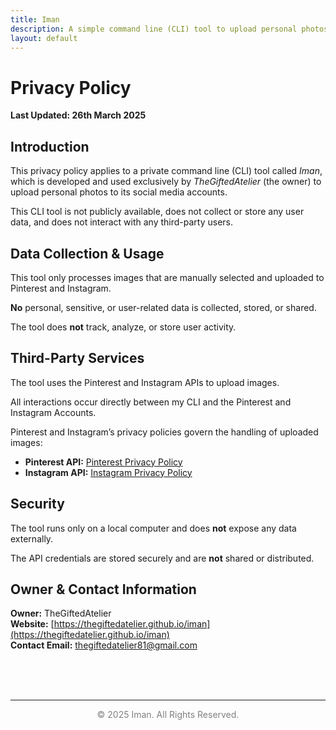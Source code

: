 ```yaml
---
title: Iman
description: A simple command line (CLI) tool to upload personal photos to social media accounts
layout: default
---
```


# Privacy Policy

**Last Updated: 26th March 2025**

## Introduction

This privacy policy applies to a private command line (CLI) tool called *Iman*, which is developed and used exclusively by *TheGiftedAtelier* (the owner) to upload personal photos to its social media accounts.

This CLI tool is not publicly available, does not collect or store any user data, and does not interact with any third-party users.

## Data Collection & Usage

This tool only processes images that are manually selected and uploaded to Pinterest and Instagram.

**No** personal, sensitive, or user-related data is collected, stored, or shared.

The tool does **not** track, analyze, or store user activity.

## Third-Party Services

The tool uses the Pinterest and Instagram APIs to upload images.

All interactions occur directly between my CLI and the Pinterest and Instagram Accounts.

Pinterest and Instagram’s privacy policies govern the handling of uploaded images:
- **Pinterest API:** [Pinterest Privacy Policy](https://policy.pinterest.com/en/privacy-policy)  
- **Instagram API:** [Instagram Privacy Policy](https://privacycenter.instagram.com/policy)  

## Security

The tool runs only on a local computer and does **not** expose any data externally.

The API credentials are stored securely and are **not** shared or distributed.

## Owner & Contact Information

**Owner:** TheGiftedAtelier  
**Website:** [https://thegiftedatelier.github.io/iman](https://thegiftedatelier.github.io/iman)  
**Contact Email:** [thegiftedatelier81@gmail.com](mailto:thegiftedatelier81@gmail.com)

<br>
<br>
<br>

---

<div style="text-align: center; font-size: 14px; color: gray;">
  © 2025 Iman. All Rights Reserved.
</div>
